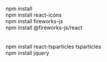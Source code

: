 npm install <br>
npm install react-icons <br>
npm install fireworks-js <br>
npm install @fireworks-js/react <br>
<br>
<br>
npm install react-tsparticles tsparticles <br>
npm install jquery
